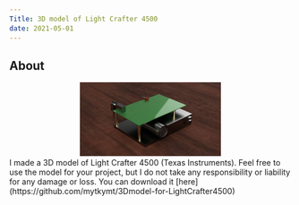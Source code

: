```yaml
---
Title: 3D model of Light Crafter 4500
date: 2021-05-01
---
```


## About
<div align="center">
<img src="./lightcrafter.png" width = "50%">
</div>
I made a 3D model of Light Crafter 4500 (Texas Instruments). 
Feel free to use the model for your project, but I do not take any responsibility or liability for any damage or loss.
You can download it [here](https://github.com/mytkymt/3Dmodel-for-LightCrafter4500)

